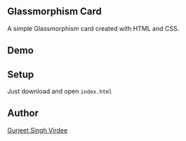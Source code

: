 ## Glassmorphism Card
A simple Glassmorphism card created with HTML and CSS.

## Demo


## Setup 
Just download and open `index.html`

## Author
[Gurjeet Singh Virdee](https://github.com/shreyamedehal)